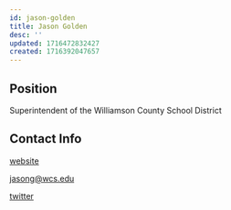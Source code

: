 ```yaml
---
id: jason-golden
title: Jason Golden
desc: ''
updated: 1716472832427
created: 1716392047657
---
```


## Position

Superintendent of the Williamson County School District

## Contact Info

[website](https://www.wcs.edu/domain/1235)

<a href="mailto:jasong@wcs.edu">jasong@wcs.edu</a>

[twitter](https://x.com/wcsGolden)
